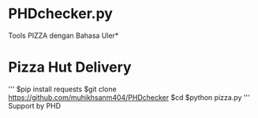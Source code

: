 
# PHDchecker.py
Tools PIZZA dengan Bahasa Uler*
# Pizza Hut Delivery

'''
$pip install requests 
$git clone https://github.com/muhikhsanm404/PHDchecker
$cd 
$python pizza.py
'''
Support by PHD
